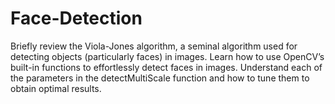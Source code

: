 # Face-Detection
Briefly review the Viola-Jones algorithm, a seminal algorithm used for detecting objects (particularly faces) in images.
Learn how to use OpenCV’s built-in functions to effortlessly detect faces in images.
Understand each of the parameters in the detectMultiScale function and how to tune them to obtain optimal results.
